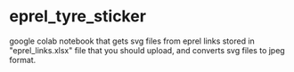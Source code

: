 # eprel_tyre_sticker
google colab notebook that gets svg files from eprel links stored in "eprel_links.xlsx" file that you should upload, and converts svg files to jpeg format.
